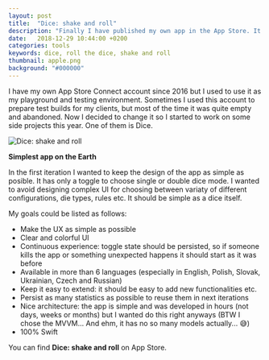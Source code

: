 ```yaml
---
layout: post
title:  "Dice: shake and roll"
description: "Finally I have published my own app in the App Store. It's a very simple app to simulate a die."
date:   2018-12-29 10:44:00 +0200
categories: tools
keywords: dice, roll the dice, shake and roll
thumbnail: apple.png
background: "#000000"
---
```


I have my own App Store Connect account since 2016 but I used to use it as my playground and testing environment. Sometimes I used this account to prepare test builds for my clients, but most of the time it was quite empty and abandoned. Now I decided to change it so I started to work on some side projects this year. One of them is Dice.

![Dice: shake and roll]({{site.url}}/assets/2018-12-29/dice.png)

**Simplest app on the Earth**

In the first iteration I wanted to keep the design of the app as simple as posible. It has only a toggle to choose single or double dice mode. I wanted to avoid designing complex UI for choosing between variaty of different configurations, die types, rules etc. It should be simple as a dice itself.

My goals could be listed as follows:
- Make the UX as simple as possible
- Clear and colorful UI
- Continuous experience: toggle state should be persisted, so if someone kills the app or something unexpected happens it should start as it was before
- Available in more than 6 languages (especially in English, Polish, Slovak, Ukrainian, Czech and Russian)
- Keep it easy to extend: it should be easy to add new functionalities etc.
- Persist as many statistics as possible to reuse them in next iterations
- Nice architecture: the app is simple and was developed in hours (not days, weeks or months) but I wanted do this right anyways (BTW I chose the MVVM... And ehm, it has no so many models actually... 😅)
- 100% Swift

You can find **Dice: shake and roll** on App Store.